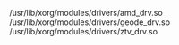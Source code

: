 /usr/lib/xorg/modules/drivers/amd\_drv.so  
/usr/lib/xorg/modules/drivers/geode\_drv.so  
/usr/lib/xorg/modules/drivers/ztv\_drv.so  
